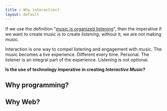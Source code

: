 ```yaml
---
title : Why interaction?
layout: default
---
```


If we use the definition "[music is organized listening]({{base}}/module/what_is_music)", then the imperative if we want to create music is to create _listening_, without it, we are not making music. 

Interaction is one way to compel listening and engagement with music. The music becomes a live experience. Different every time. Personal. The listener is an integral part of the experience. Listening is not optional.

**Is the use of technology imperative in creating _Interactive Music_?**

## Why programming?


## Why Web?



